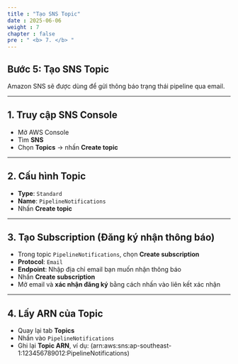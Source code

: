 ```yaml
---
title : "Tạo SNS Topic"
date : 2025-06-06 
weight : 7 
chapter : false
pre : " <b> 7. </b> "
---
```


## Bước 5: Tạo SNS Topic

Amazon SNS sẽ được dùng để gửi thông báo trạng thái pipeline qua email.

---

## 1. Truy cập SNS Console

- Mở AWS Console
- Tìm **SNS**
- Chọn **Topics** → nhấn **Create topic**

---

## 2. Cấu hình Topic

- **Type**: `Standard`
- **Name**: `PipelineNotifications`
- Nhấn **Create topic**

---

## 3. Tạo Subscription (Đăng ký nhận thông báo)

- Trong topic `PipelineNotifications`, chọn **Create subscription**
- **Protocol**: `Email`
- **Endpoint**: Nhập địa chỉ email bạn muốn nhận thông báo
- Nhấn **Create subscription**
- Mở email và **xác nhận đăng ký** bằng cách nhấn vào liên kết xác nhận

---

## 4. Lấy ARN của Topic

- Quay lại tab **Topics**
- Nhấn vào `PipelineNotifications`
- Ghi lại **Topic ARN**, ví dụ: (arn:aws:sns:ap-southeast-1:123456789012:PipelineNotifications)
  
